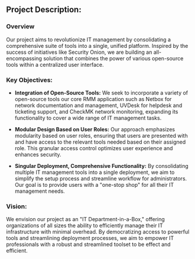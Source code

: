 ## Project Description:
### Overview
Our project aims to revolutionize IT management by consolidating a comprehensive suite of tools into a single, unified platform. Inspired by the success of initiatives like Security Onion, we are building an all-encompassing solution that combines the power of various open-source tools within a centralized user interface.

### Key Objectives:

- **Integration of Open-Source Tools:** We seek to incorporate a variety of open-source tools our core RMM application such as Netbox for network documentation and management, UVDesk for helpdesk and ticketing support, and CheckMK network monitoring, expanding its functionality to cover a wide range of IT management tasks.

- **Modular Design Based on User Roles:** Our approach emphasizes modularity based on user roles, ensuring that users are presented with and have access to the relevant tools needed based on their assigned role. This granular access control optimizes user experience and enhances security.

- **Singular Deployment, Comprehensive Functionality:** By consolidating multiple IT management tools into a single deployment, we aim to simplify the setup process and streamline workflow for administrators. Our goal is to provide users with a "one-stop shop" for all their IT management needs.

### Vision:
We envision our project as an "IT Department-in-a-Box," offering organizations of all sizes the ability to efficiently manage their IT infrastructure with minimal overhead. By democratizing access to powerful tools and streamlining deployment processes, we aim to empower IT professionals with a robust and streamlined toolset to be effect and efficient.
